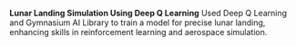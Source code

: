 <b>Lunar Landing Simulation Using Deep Q Learning</b>
Used Deep Q Learning and Gymnasium AI Library to train a model for precise lunar landing, enhancing skills in reinforcement learning and aerospace simulation.
